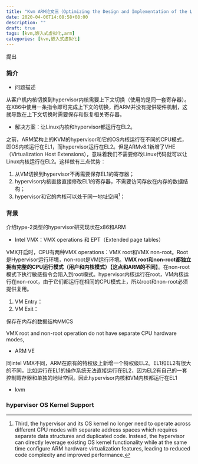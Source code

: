 ```yaml
---
title: "Kvm ARM论文三（Optimizing the Design and Implementation of the Linux ARM Hypervisor）"
date: 2020-04-06T14:08:58+08:00
description: ""
draft: true
tags: [kvm,嵌入式虚拟化,arm]
categories: [kvm,嵌入式虚拟化]
---
```






提出



### 简介

* 问题描述

从客户机内核切换到hypervisor内核需要上下文切换（使用的是同一套寄存器）。在X86中使用一条指令即可完成上下文的切换，而ARM并没有提供硬件机制，这就导致在上下文切换时需要保存和恢复相关寄存器。

* 解决方案：让Linux内核和hypervisor都运行在EL2。

之前，ARM架构上的KVM的hypervisor和它的OS内核运行在不同的CPU模式，即OS内核运行在EL1，而hypervisor运行在EL2。但是ARMv8.1新增了VHE（Virtualization Host Extensions），意味着我们不需要修改Linux代码就可以让Linux内核运行在EL2。这样做有三点优势：

1. 从VM切换到hypervisor不再需要保存EL1的寄存器；
2. hypervisor内核直接直接修改EL1的寄存器，不需要访问存放在内存的数据结构；
3. hypervisor和它的内核可以处于同一地址空间[^1]；

### 背景

介绍type-2类型的hypervisor研究现状在x86和ARM

* Intel VMX：VMX operations 和 EPT（Extended page tables）

VMX开启时，CPU有两种VMX operations：VMX root和VMX non-root。Root是Hypervisor运行环境，non-root是VM运行环境。**VMX root和non-root都独立拥有完整的CPU运行模式（用户和内核模式）【这点和ARM的不同】**。在non-root模式下执行敏感指令会陷入到root模式。hypervisor内核运行在root，VM内核运行在non-root，由于它们都运行在相同的CPU模式上，所以root和non-root必须提供复用。

1. VM Entry：
2. VM Exit：

保存在内存的数据结构VMCS

VMX root and non-root operation do not have separate CPU hardware modes,

* ARM VE

同intel VMX不同，ARM在原有的特权级上新增一个特权级EL2。EL1和EL2有很大的不同，比如运行在EL1的操作系统无法直接运行在EL2，因为EL2有自己的一套控制寄存器和单独的地址空间。因此hypervisor内核和VM内核都运行在EL1

* kvm

### hypervisor OS Kernel Support

[^1]: Third, the hypervisor and its OS kernel no longer need to operate across different CPU modes with separate address spaces which requires separate data structures and duplicated code. Instead, the hypervisor can directly leverage existing OS kernel functionality while at the same time configure ARM hardware virtualization features, leading to reduced code complexity and improved performance.